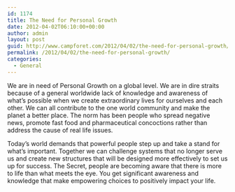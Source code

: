 ```yaml
---
id: 1174
title: The Need for Personal Growth
date: 2012-04-02T06:10:00+00:00
author: admin
layout: post
guid: http://www.campforet.com/2012/04/02/the-need-for-personal-growth/
permalink: /2012/04/02/the-need-for-personal-growth/
categories:
  - General
---
```

We are in need of Personal Growth on a global level. We are in dire straits because of a general worldwide lack of knowledge and awareness of what’s possible when we create extraordinary lives for ourselves and each other. We can all contribute to the one world community and make the planet a better place. The norm has been people who spread negative news, promote fast food and pharmaceutical concoctions rather than address the cause of real life issues. 

Today’s world demands that powerful people step up and take a stand for what’s important. Together we can challenge systems that no longer serve us and create new structures that will be designed more effectively to set us up for success. The Secret, people are becoming aware that there is more to life than what meets the eye. You get significant awareness and knowledge that make empowering choices to positively impact your life.